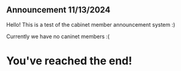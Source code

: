 ## Announcement 11/13/2024
Hello! This is a test of the cabinet member announcement system :)

Currently we have no caninet members :(
# You've reached the end!